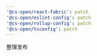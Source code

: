 ```yaml
---
'@cs-open/react-fabric': patch
'@cs-open/eslint-config': patch
'@cs-open/rollup-config': patch
'@cs-open/tsconfig': patch
---
```


整理发布
